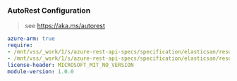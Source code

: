 ### AutoRest Configuration

> see https://aka.ms/autorest

``` yaml
azure-arm: true
require:
- /mnt/vss/_work/1/s/azure-rest-api-specs/specification/elasticsan/resource-manager/readme.md
- /mnt/vss/_work/1/s/azure-rest-api-specs/specification/elasticsan/resource-manager/readme.go.md
license-header: MICROSOFT_MIT_NO_VERSION
module-version: 1.0.0
```